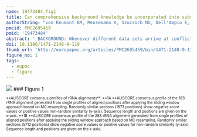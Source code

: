 ```yaml
---
name: 19473484_fig1
title: Can comprehensive background knowledge be incorporated into substitution models to improve phylogenetic analyses? A case study on major arthropod relationships.
authorString: "von Reumont BM, Meusemann K, Szucsich NU, Dell'Ampio E, Gowri-Shankar V, Bartel D, Simon S, Letsch HO, Stocsits RR, Luan YX, Wägele JW, Pass G, Hadrys H, Misof B."
pmcid: PMC2695459
pmid: '19473484'
abstract: ' BACKGROUND: Whenever different data sets arrive at conflicting phylogenetic hypotheses, only testable causal explanations of sources of errors in at least one of the data sets allow us to critically choose among the conflicting hypotheses of relationships. The large (28S) and small (18S) subunit rRNAs are among the most popular markers for studies of deep phylogenies. However, some nodes supported by this data are suspected of being artifacts caused by peculiarities of the evolution of these molecules. Arthropod phylogeny is an especially controversial subject dotted with conflicting hypotheses which are dependent on data set and method of reconstruction. We assume that phylogenetic analyses based on these genes can be improved further i) by enlarging the taxon sample and ii) employing more realistic models of sequence evolution incorporating non-stationary substitution processes and iii) considering covariation and pairing of sites in rRNA-genes. RESULTS: We analyzed a large set of arthropod sequences, applied new tools for quality control of data prior to tree reconstruction, and increased the biological realism of substitution models. Although the split-decomposition network indicated a high noise content in the data set, our measures were able to both improve the analyses and give causal explanations for some incongruities mentioned from analyses of rRNA sequences. However, misleading effects did not completely disappear. CONCLUSION: Analyses of data sets that result in ambiguous phylogenetic hypotheses demand for methods, which do not only filter stochastic noise, but likewise allow to differentiate phylogenetic signal from systematic biases. Such methods can only rely on our findings regarding the evolution of the analyzed data. Analyses on independent data sets then are crucial to test the plausibility of the results. Our approach can easily be extended to genomic data, as well, whereby layers of quality assessment are set up applicable to phylogenetic reconstructions in general.'
doi: 10.1186/1471-2148-9-119
thumb_url: 'http://europepmc.org/articles/PMC2695459/bin/1471-2148-9-119-1.gif'
figure_no: 1
tags:
  - eupmc
  - figure
---
```

<img src='http://europepmc.org/articles/PMC2695459/bin/1471-2148-9-119-1.jpg' style='max-height: 300px'>
### Figure 1
<p style='font-size: 10px;'>**ALISCORE consensus profiles of rRNA alignments**. **1A **<sc>ALISCORE</sc> consensus profile of the 18S rRNA alignment generated from single profiles of aligned positions after applying the sliding window approach based on MC resampling. Randomly similar sections (1873 positions) show negative score values or positive values non-random similarity (y-axis). Sequence length and positions are given on the x-axis. **1B **<sc>ALISCORE</sc> consensus profile of the 28S rRNA alignment generated from single profiles of aligned positions after applying the sliding window approach based on MC resampling. Randomly similar sections (5712 positions) show negative score values or positive values for non-random similarity (y-axis). Sequence length and positions are given on the x-axis.</p>